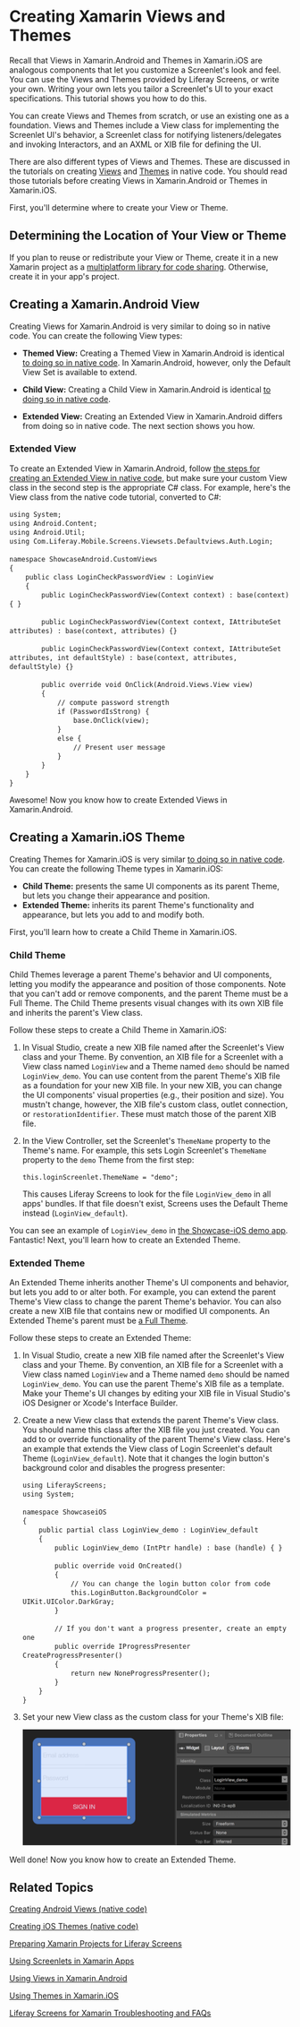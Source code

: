 # Creating Xamarin Views and Themes [](id=creating-xamarin-views-and-themes)

Recall that Views in Xamarin.Android and Themes in Xamarin.iOS are analogous 
components that let you customize a Screenlet's look and feel. You can use the 
Views and Themes provided by Liferay Screens, or write your own. Writing your 
own lets you tailor a Screenlet's UI to your exact specifications. This tutorial 
shows you how to do this. 

You can create Views and Themes from scratch, or use an existing one as a 
foundation. Views and Themes include a View class for implementing the Screenlet 
UI's behavior, a Screenlet class for notifying listeners/delegates and invoking 
Interactors, and an AXML or XIB file for defining the UI. 

There are also different types of Views and Themes. These are discussed in the 
tutorials on creating 
[Views](/develop/tutorials/-/knowledge_base/7-1/creating-android-views) 
and 
[Themes](/develop/tutorials/-/knowledge_base/7-1/creating-ios-themes) 
in native code. You should read those tutorials before creating Views in 
Xamarin.Android or Themes in Xamarin.iOS. 

First, you'll determine where to create your View or Theme. 

## Determining the Location of Your View or Theme [](id=determining-the-location-of-your-view-or-theme)

If you plan to reuse or redistribute your View or Theme, create it in a new 
Xamarin project as a 
[multiplatform library for code sharing](https://developer.xamarin.com/guides/cross-platform/application_fundamentals/nuget-multiplatform-libraries/). 
Otherwise, create it in your app's project. 

## Creating a Xamarin.Android View [](id=creating-a-xamarin-android-view)

Creating Views for Xamarin.Android is very similar to doing so in native code. 
You can create the following View types: 

-   **Themed View:** Creating a Themed View in Xamarin.Android is identical 
    [to doing so in native code](/develop/tutorials/-/knowledge_base/7-1/themed-views). 
    In Xamarin.Android, however, only the Default View Set is available to 
    extend.

-   **Child View:** Creating a Child View in Xamarin.Android is identical 
    [to doing so in native code](/develop/tutorials/-/knowledge_base/7-1/child-views). 

-   **Extended View:** Creating an Extended View in Xamarin.Android differs from 
    doing so in native code. The next section shows you how. 

### Extended View [](id=extended-view)

To create an Extended View in Xamarin.Android, follow 
[the steps for creating an Extended View in native code](/develop/tutorials/-/knowledge_base/7-1/extended-views), 
but make sure your custom View class in the second step is the appropriate C# 
class. For example, here's the View class from the native code tutorial, 
converted to C#: 

    using System;
    using Android.Content;
    using Android.Util;
    using Com.Liferay.Mobile.Screens.Viewsets.Defaultviews.Auth.Login;

    namespace ShowcaseAndroid.CustomViews
    {
        public class LoginCheckPasswordView : LoginView
        {
            public LoginCheckPasswordView(Context context) : base(context) { }

            public LoginCheckPasswordView(Context context, IAttributeSet attributes) : base(context, attributes) {}

            public LoginCheckPasswordView(Context context, IAttributeSet attributes, int defaultStyle) : base(context, attributes, defaultStyle) {}

            public override void OnClick(Android.Views.View view)
            {
                // compute password strength
                if (PasswordIsStrong) {
                    base.OnClick(view);
                }
                else {
                    // Present user message
                }
            }
        }
    }

Awesome! Now you know how to create Extended Views in Xamarin.Android. 

## Creating a Xamarin.iOS Theme [](id=creating-a-xamarin-ios-theme)

Creating Themes for Xamarin.iOS is very similar 
[to doing so in native code](/develop/tutorials/-/knowledge_base/7-1/creating-ios-themes). 
You can create the following Theme types in Xamarin.iOS: 

-   **Child Theme:** presents the same UI components as its parent Theme, but 
    lets you change their appearance and position. 
-   **Extended Theme:** inherits its parent Theme's functionality and 
    appearance, but lets you add to and modify both. 

First, you'll learn how to create a Child Theme in Xamarin.iOS. 

### Child Theme [](id=child-theme)

Child Themes leverage a parent Theme's behavior and UI components, letting you 
modify the appearance and position of those components. Note that you can't add 
or remove components, and the parent Theme must be a Full Theme. The Child Theme 
presents visual changes with its own XIB file and inherits the parent's View 
class. 

Follow these steps to create a Child Theme in Xamarin.iOS: 

1.  In Visual Studio, create a new XIB file named after the Screenlet's View 
    class and your Theme. By convention, an XIB file for a Screenlet with a View 
    class named `LoginView` and a Theme named `demo` should be named 
    `LoginView_demo`. You can use content from the parent Theme's XIB file as a 
    foundation for your new XIB file. In your new XIB, you can change the UI 
    components' visual properties (e.g., their position and size). You mustn't 
    change, however, the XIB file's custom class, outlet connection, or 
    `restorationIdentifier`. These must match those of the parent XIB file. 

2.  In the View Controller, set the Screenlet's `ThemeName` property to the 
    Theme's name. For example, this sets Login Screenlet's `ThemeName` property 
    to the `demo` Theme from the first step: 

        this.loginScreenlet.ThemeName = "demo";

    This causes Liferay Screens to look for the file `LoginView_demo` in all 
    apps' bundles. If that file doesn't exist, Screens uses the Default Theme 
    instead (`LoginView_default`). 

You can see an example of `LoginView_demo` in 
[the Showcase-iOS demo app](https://github.com/liferay/liferay-screens/tree/develop/xamarin/Samples/Showcase-iOS/CustomViews). 
Fantastic! Next, you'll learn how to create an Extended Theme. 

### Extended Theme [](id=extended-theme)

An Extended Theme inherits another Theme's UI components and behavior, but lets 
you add to or alter both. For example, you can extend the parent Theme's View 
class to change the parent Theme's behavior. You can also create a new XIB file 
that contains new or modified UI components. An Extended Theme's parent must be 
[a Full Theme](/develop/tutorials/-/knowledge_base/7-1/creating-an-ios-full-theme). 

Follow these steps to create an Extended Theme: 

1.  In Visual Studio, create a new XIB file named after the Screenlet's View 
    class and your Theme. By convention, an XIB file for a Screenlet with a 
    View class named `LoginView` and a Theme named `demo` should be named 
    `LoginView_demo`. You can use the parent Theme's XIB file as a template. 
    Make your Theme's UI changes by editing your XIB file in Visual Studio's iOS 
    Designer or Xcode's Interface Builder. 

2.  Create a new View class that extends the parent Theme's View class. You 
    should name this class after the XIB file you just created. You can add to 
    or override functionality of the parent Theme's View class. Here's an 
    example that extends the View class of Login Screenlet's default Theme 
    (`LoginView_default`). Note that it changes the login button's background 
    color and disables the progress presenter: 

        using LiferayScreens;
        using System;

        namespace ShowcaseiOS
        {
            public partial class LoginView_demo : LoginView_default
            {
                public LoginView_demo (IntPtr handle) : base (handle) { }
        
                public override void OnCreated()
                {
                    // You can change the login button color from code
                    this.LoginButton.BackgroundColor = UIKit.UIColor.DarkGray;
                }
        
                // If you don't want a progress presenter, create an empty one
                public override IProgressPresenter CreateProgressPresenter()
                {
                    return new NoneProgressPresenter();
                }
            }
        }

3.  Set your new View class as the custom class for your Theme's XIB file:

    ![Figure 1: Set new View class in XIB Theme file.](../../../images/screens-ios-extended-theme.png)

Well done! Now you know how to create an Extended Theme. 

## Related Topics [](id=related-topics)

[Creating Android Views (native code)](/develop/tutorials/-/knowledge_base/7-1/creating-android-views)

[Creating iOS Themes (native code)](/develop/tutorials/-/knowledge_base/7-1/creating-ios-themes)

[Preparing Xamarin Projects for Liferay Screens](/develop/tutorials/-/knowledge_base/7-1/preparing-xamarin-projects-for-liferay-screens)

[Using Screenlets in Xamarin Apps](/develop/tutorials/-/knowledge_base/7-1/using-screenlets-in-xamarin-apps)

[Using Views in Xamarin.Android](/develop/tutorials/-/knowledge_base/7-1/using-views-in-xamarin-android)

[Using Themes in Xamarin.iOS](/develop/tutorials/-/knowledge_base/7-1/using-themes-in-xamarin-ios)

[Liferay Screens for Xamarin Troubleshooting and FAQs](/develop/tutorials/-/knowledge_base/7-1/liferay-screens-for-xamarin-troubleshooting-and-faqs)
